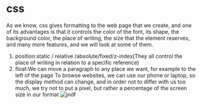 # css
As we know, css gives formatting to the web page that we create, and one of its advantages is that it controls the color of the font, its shape, the background color, the place of writing, the size that the element reserves, and many more features, and we will look at some of them.
1. position:static / relative /absolute/fixed/z-index(They all control the place of writing in relation to a specific reference)
2. float:We can move a paragraph to any place we want, for example to the left of the page
To browse websites, we can use our phone or laptop, so the display method can change, and in order not to differ with us too much, we try not to put a pixel, but rather a percentage of the screen size in our format
![jndf](url"https://lh3.googleusercontent.com/proxy/xlOW4hP7_toH9JqcivFYylI231gveanRU0DBlKYPn_96zCxAHYiKtNGUoOX2N0pl27WSRxNgKz3R_q9cltJhO6bauXKXjAY1p1eKG4BcdEA")